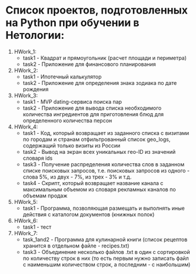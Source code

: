 # Список проектов, подготовленных на Python при обучении в Нетологии:
1. HWork_1:
   - task1 - Квадрат и прямоугольник (расчет площади и периметра)
   - task2 - Приложение для финансового планирования
2. HWork_2:
   - task1 - Ипотечный калькулятор
   - task2 - Приложение для определения знака зодиака по дате рождения
3. HWork_3:
   - task1 - MVP dating-сервиса поиска пар
   - task2 - Приложение для вывода списка необходимого количества ингредиентов для приготовления блюд для определенного количества персон
4. HWork_4:
   - task1 - Код, который возвращает из заданного списка с визитами по городам и странам отфильтрованный список geo_logs, содержащий только визиты из России
   - task2 - Вывод на экран всех уникальных гео-ID из значений словаря ids
   - task3 - Получение распределения количества слов в заданном списке поисковых запросов, т.е. поисковых запросов из одного - слова 5%, из двух - 7%, из трех - 3% и т.д.
   - task4 - Скрипт, который возвращает название канала с максимальным объемом из словаря рекламных каналов по объемам продаж
5. HWork_5:
   - task1 - Программа, позволяющая размещать и выполнять иные действия с каталогом документов (книжных полок)
6. HWork_6:
   - task1 - тест
7. HWork_7:
   - task_1and2 - Программа для кулинарной книги (список рецептов хранится в отдельном файле - recipes.txt)
   - task3 - Объединение несколько файлов .txt в один с сортировкой по количеству строк в них (то есть первым нужно записать файл с наименьшим количеством строк, а последним - с наибольшим)